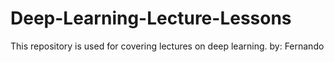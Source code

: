 # Deep-Learning-Lecture-Lessons
This repository is used for covering lectures on deep learning. 
by: Fernando
